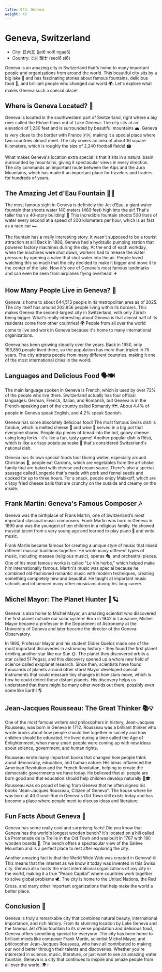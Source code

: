 ```yaml
---
title: 043. Geneva
weight: 43
---
```


# Geneva, Switzerland

- City: 日內瓦 (jat6 noi6 ngaa5)
- Country: 🇨🇭 瑞士 (seoi6 si6)

Geneva is an amazing city in Switzerland that's home to many important people and organizations from around the world. This beautiful city sits by a big lake 🌊 and has fascinating stories about famous fountains, delicious food 🍲, and brilliant people who changed our world 🌍. Let's explore what makes Geneva such a special place!

## Where is Geneva Located? 📍

Geneva is located in the southwestern part of Switzerland, right where a big river called the Rhône flows out of Lake Geneva. The city sits at an elevation of 1,230 feet and is surrounded by beautiful mountains 🏔️. Geneva is very close to the border with France 🇫🇷, making it a special place where two countries almost meet. The city covers an area of about 16 square kilometers, which is roughly the size of 2,240 football fields! 🏟️

What makes Geneva's location extra special is that it sits in a natural basin surrounded by mountains, giving it spectacular views in every direction. The city commands an important route between the Alps and the Jura Mountains, which has made it an important place for travelers and traders for hundreds of years.

## The Amazing Jet d'Eau Fountain 🌊💦

The most famous sight in Geneva is definitely the Jet d'Eau, a giant water fountain that shoots water 140 meters (460 feet) high into the air! That's taller than a 40-story building! 🏢 This incredible fountain shoots 500 liters of water every second at a speed of 200 kilometers per hour, which is as fast as a race car 🏎️.

The fountain has a really interesting story. It wasn't supposed to be a tourist attraction at all! Back in 1886, Geneva had a hydraulic pumping station that powered factory machines during the day. At the end of each workday, when the machines were shut down, workers had to release the water pressure by opening a valve that shot water into the air. People loved watching this so much that the city decided to make it bigger and move it to the center of the lake. Now it's one of Geneva's most famous landmarks and can even be seen from airplanes flying overhead! ✈️

## How Many People Live in Geneva? 👥

Geneva is home to about 644,513 people in its metropolitan area as of 2025. The city itself has around 203,856 people living within its borders. This makes Geneva the second-largest city in Switzerland, with only Zürich being bigger. What's really interesting about Geneva is that almost half of its residents come from other countries! 🌍 People from all over the world come to live and work in Geneva because it's home to many international organizations.

Geneva has been growing steadily over the years. Back in 1950, only 193,850 people lived there, so the population has more than tripled in 75 years. The city attracts people from many different countries, making it one of the most international cities in the world.

## Languages and Delicious Food 🗣️🍽️

The main language spoken in Geneva is French, which is used by over 72% of the people who live there. Switzerland actually has four official languages: German, French, Italian, and Romansh, but Geneva is in the French-speaking part of the country called Romandy 🗺️. About 4.4% of people in Geneva speak English, and 4.2% speak Spanish.

Geneva has some absolutely delicious food! The most famous Swiss dish is fondue, which is melted cheese 🧀 and wine 🍷 served in a big pot that everyone shares. People dip pieces of bread into the hot, gooey cheese using long forks - it's like a fun, tasty game! Another popular dish is Rösti, which is like a crispy potato pancake 🥔 that's considered Switzerland's national dish.

Geneva has its own special foods too! During winter, especially around Christmas 🎄, people eat Cardons, which are vegetables from the artichoke family that are baked with cheese and cream sauce. There's also a special sausage called Longeole that's made with pork and fennel seeds and cooked for up to three hours. For a snack, people enjoy Malakoff, which are crispy fried cheese balls that are crunchy on the outside and creamy on the inside.

## Frank Martin: Geneva's Famous Composer 🎶

Geneva was the birthplace of Frank Martin, one of Switzerland's most important classical music composers. Frank Martin was born in Geneva in 1890 and was the youngest of ten children in a religious family. He showed musical talent from a very young age and learned to play piano 🎹 and write music.

Frank Martin became famous for creating a unique style of music that mixed different musical traditions together. He wrote many different types of music, including masses (religious music), operas 🎭, and orchestral pieces. One of his most famous works is called "Le Vin herbé," which helped make him internationally famous. Martin's music was special because he combined old-fashioned romantic music with modern techniques, creating something completely new and beautiful. He taught at important music schools and influenced many other musicians during his long career.

## Michel Mayor: The Planet Hunter 🔭🪐

Geneva is also home to Michel Mayor, an amazing scientist who discovered the first planet outside our solar system! Born in 1942 in Lausanne, Michel Mayor became a professor in the Department of Astronomy at the University of Geneva and later became the director of the Geneva Observatory.

In 1995, Professor Mayor and his student Didier Queloz made one of the most important discoveries in astronomy history - they found the first planet orbiting another star like our Sun 🌞. The planet they discovered orbits a star called 51 Pegasi, and this discovery opened up a whole new field of science called exoplanet research. Since then, scientists have found thousands of planets around other stars! Mayor developed special instruments that could measure tiny changes in how stars move, which is how he could detect these distant planets. His discovery helps us understand that there might be many other worlds out there, possibly even some like Earth! 🌎

## Jean-Jacques Rousseau: The Great Thinker 📚💡

One of the most famous writers and philosophers in history, Jean-Jacques Rousseau, was born in Geneva in 1712. Rousseau was a brilliant thinker who wrote books about how people should live together in society and how children should be educated. He lived during a time called the Age of Enlightenment, when many smart people were coming up with new ideas about science, government, and human rights.

Rousseau wrote many important books that changed how people think about democracy, education, and human nature. His ideas influenced the American Revolution and the French Revolution, helping to create the democratic governments we have today. He believed that all people are born good and that education should help children develop naturally 👶🎓. Rousseau was so proud of being from Geneva that he often signed his books "Jean-Jacques Rousseau, Citizen of Geneva". The house where he was born at 40 Grand-Rue in Geneva's Old Town still exists today and has become a place where people meet to discuss ideas and literature.

## Fun Facts About Geneva 🎉

Geneva has some really cool and surprising facts! Did you know that Geneva has the world's longest wooden bench? It's located on a hill called La Promenade de la Treille in the Old Town and was built in 1767 with 180 wooden boards 📏. The bench offers a spectacular view of the Salève Mountain and is a perfect place to rest after exploring the city.

Another amazing fact is that the World Wide Web was created in Geneva! 🌐 This means that the internet as we know it today was invented in this Swiss city. Geneva also hosts the most international organizations of any city in the world, making it a true "Peace Capital" where countries work together to solve global problems 🕊️. The city is home to the United Nations, the Red Cross, and many other important organizations that help make the world a better place.

## Conclusion 🌟

Geneva is truly a remarkable city that combines natural beauty, international importance, and rich history. From its stunning location by Lake Geneva and the famous Jet d'Eau fountain to its diverse population and delicious food, Geneva offers something special for everyone. The city has been home to brilliant minds like composer Frank Martin, scientist Michel Mayor, and philosopher Jean-Jacques Rousseau, who have all contributed to making our world better through their talents and discoveries. Whether you're interested in science, music, literature, or just want to see an amazing water fountain, Geneva is a city that continues to inspire and amaze people from all over the world. 🌍✨